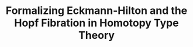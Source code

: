 ---
title: "Formalizing Eckmann-Hilton and the Hopf Fibration in Homotopy Type Theory"
collection: projects
type: "Project"
permalink: /projects/2023-eh-hopf
---